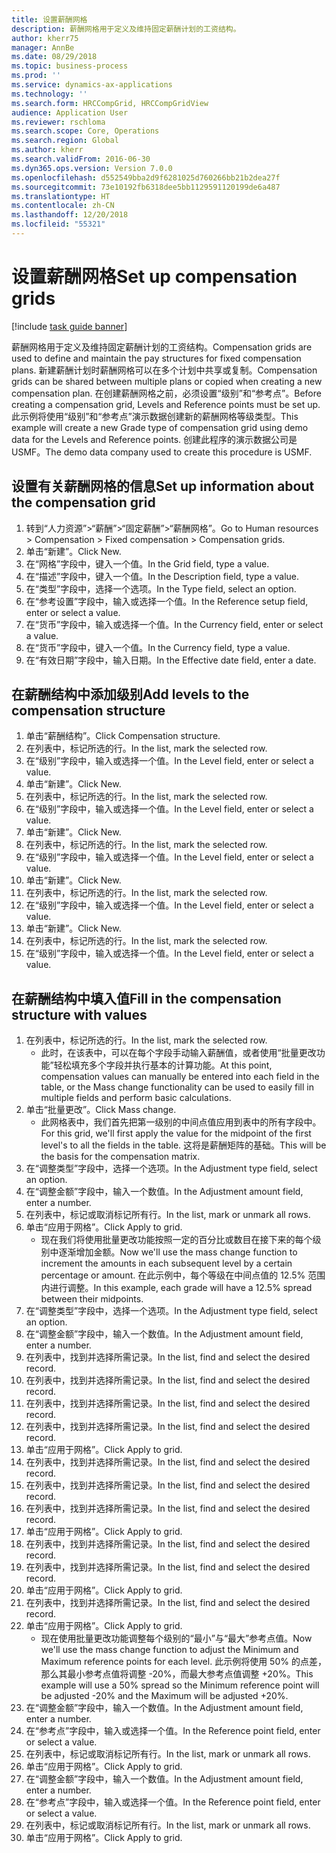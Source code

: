 ```yaml
---
title: 设置薪酬网格
description: 薪酬网格用于定义及维持固定薪酬计划的工资结构。
author: kherr75
manager: AnnBe
ms.date: 08/29/2018
ms.topic: business-process
ms.prod: ''
ms.service: dynamics-ax-applications
ms.technology: ''
ms.search.form: HRCCompGrid, HRCCompGridView
audience: Application User
ms.reviewer: rschloma
ms.search.scope: Core, Operations
ms.search.region: Global
ms.author: kherr
ms.search.validFrom: 2016-06-30
ms.dyn365.ops.version: Version 7.0.0
ms.openlocfilehash: d552549bba2d9f6281025d760266bb21b2dea27f
ms.sourcegitcommit: 73e10192fb6318dee5bb1129591120199de6a487
ms.translationtype: HT
ms.contentlocale: zh-CN
ms.lasthandoff: 12/20/2018
ms.locfileid: "55321"
---
```

# <a name="set-up-compensation-grids"></a><span data-ttu-id="2bcc9-103">设置薪酬网格</span><span class="sxs-lookup"><span data-stu-id="2bcc9-103">Set up compensation grids</span></span>

[!include [task guide banner](../../includes/task-guide-banner.md)]

<span data-ttu-id="2bcc9-104">薪酬网格用于定义及维持固定薪酬计划的工资结构。</span><span class="sxs-lookup"><span data-stu-id="2bcc9-104">Compensation grids are used to define and maintain the pay structures for fixed compensation plans.</span></span> <span data-ttu-id="2bcc9-105">新建薪酬计划时薪酬网格可以在多个计划中共享或复制。</span><span class="sxs-lookup"><span data-stu-id="2bcc9-105">Compensation grids can be shared between multiple plans or copied when creating a new compensation plan.</span></span>  <span data-ttu-id="2bcc9-106">在创建薪酬网格之前，必须设置“级别”和“参考点”。</span><span class="sxs-lookup"><span data-stu-id="2bcc9-106">Before creating a compensation grid, Levels and Reference points must be set up.</span></span> <span data-ttu-id="2bcc9-107">此示例将使用“级别”和“参考点”演示数据创建新的薪酬网格等级类型。</span><span class="sxs-lookup"><span data-stu-id="2bcc9-107">This example will create a new Grade type of compensation grid using demo data for the Levels and Reference points.</span></span> <span data-ttu-id="2bcc9-108">创建此程序的演示数据公司是 USMF。</span><span class="sxs-lookup"><span data-stu-id="2bcc9-108">The demo data company used to create this procedure is USMF.</span></span>


## <a name="set-up-information-about-the-compensation-grid"></a><span data-ttu-id="2bcc9-109">设置有关薪酬网格的信息</span><span class="sxs-lookup"><span data-stu-id="2bcc9-109">Set up information about the compensation grid</span></span>
1. <span data-ttu-id="2bcc9-110">转到“人力资源”>“薪酬”>“固定薪酬”>“薪酬网格”。</span><span class="sxs-lookup"><span data-stu-id="2bcc9-110">Go to Human resources > Compensation > Fixed compensation > Compensation grids.</span></span>
2. <span data-ttu-id="2bcc9-111">单击“新建”。</span><span class="sxs-lookup"><span data-stu-id="2bcc9-111">Click New.</span></span>
3. <span data-ttu-id="2bcc9-112">在“网格”字段中，键入一个值。</span><span class="sxs-lookup"><span data-stu-id="2bcc9-112">In the Grid field, type a value.</span></span>
4. <span data-ttu-id="2bcc9-113">在“描述”字段中，键入一个值。</span><span class="sxs-lookup"><span data-stu-id="2bcc9-113">In the Description field, type a value.</span></span>
5. <span data-ttu-id="2bcc9-114">在“类型”字段中，选择一个选项。</span><span class="sxs-lookup"><span data-stu-id="2bcc9-114">In the Type field, select an option.</span></span>
6. <span data-ttu-id="2bcc9-115">在“参考设置”字段中，输入或选择一个值。</span><span class="sxs-lookup"><span data-stu-id="2bcc9-115">In the Reference setup field, enter or select a value.</span></span>
7. <span data-ttu-id="2bcc9-116">在“货币”字段中，输入或选择一个值。</span><span class="sxs-lookup"><span data-stu-id="2bcc9-116">In the Currency field, enter or select a value.</span></span>
8. <span data-ttu-id="2bcc9-117">在“货币”字段中，键入一个值。</span><span class="sxs-lookup"><span data-stu-id="2bcc9-117">In the Currency field, type a value.</span></span>
9. <span data-ttu-id="2bcc9-118">在“有效日期”字段中，输入日期。</span><span class="sxs-lookup"><span data-stu-id="2bcc9-118">In the Effective date field, enter a date.</span></span>

## <a name="add-levels-to-the-compensation-structure"></a><span data-ttu-id="2bcc9-119">在薪酬结构中添加级别</span><span class="sxs-lookup"><span data-stu-id="2bcc9-119">Add levels to the compensation structure</span></span>
1. <span data-ttu-id="2bcc9-120">单击“薪酬结构”。</span><span class="sxs-lookup"><span data-stu-id="2bcc9-120">Click Compensation structure.</span></span>
2. <span data-ttu-id="2bcc9-121">在列表中，标记所选的行。</span><span class="sxs-lookup"><span data-stu-id="2bcc9-121">In the list, mark the selected row.</span></span>
3. <span data-ttu-id="2bcc9-122">在“级别”字段中，输入或选择一个值。</span><span class="sxs-lookup"><span data-stu-id="2bcc9-122">In the Level field, enter or select a value.</span></span>
4. <span data-ttu-id="2bcc9-123">单击“新建”。</span><span class="sxs-lookup"><span data-stu-id="2bcc9-123">Click New.</span></span>
5. <span data-ttu-id="2bcc9-124">在列表中，标记所选的行。</span><span class="sxs-lookup"><span data-stu-id="2bcc9-124">In the list, mark the selected row.</span></span>
6. <span data-ttu-id="2bcc9-125">在“级别”字段中，输入或选择一个值。</span><span class="sxs-lookup"><span data-stu-id="2bcc9-125">In the Level field, enter or select a value.</span></span>
7. <span data-ttu-id="2bcc9-126">单击“新建”。</span><span class="sxs-lookup"><span data-stu-id="2bcc9-126">Click New.</span></span>
8. <span data-ttu-id="2bcc9-127">在列表中，标记所选的行。</span><span class="sxs-lookup"><span data-stu-id="2bcc9-127">In the list, mark the selected row.</span></span>
9. <span data-ttu-id="2bcc9-128">在“级别”字段中，输入或选择一个值。</span><span class="sxs-lookup"><span data-stu-id="2bcc9-128">In the Level field, enter or select a value.</span></span>
10. <span data-ttu-id="2bcc9-129">单击“新建”。</span><span class="sxs-lookup"><span data-stu-id="2bcc9-129">Click New.</span></span>
11. <span data-ttu-id="2bcc9-130">在列表中，标记所选的行。</span><span class="sxs-lookup"><span data-stu-id="2bcc9-130">In the list, mark the selected row.</span></span>
12. <span data-ttu-id="2bcc9-131">在“级别”字段中，输入或选择一个值。</span><span class="sxs-lookup"><span data-stu-id="2bcc9-131">In the Level field, enter or select a value.</span></span>
13. <span data-ttu-id="2bcc9-132">单击“新建”。</span><span class="sxs-lookup"><span data-stu-id="2bcc9-132">Click New.</span></span>
14. <span data-ttu-id="2bcc9-133">在列表中，标记所选的行。</span><span class="sxs-lookup"><span data-stu-id="2bcc9-133">In the list, mark the selected row.</span></span>
15. <span data-ttu-id="2bcc9-134">在“级别”字段中，输入或选择一个值。</span><span class="sxs-lookup"><span data-stu-id="2bcc9-134">In the Level field, enter or select a value.</span></span>

## <a name="fill-in-the-compensation-structure-with-values"></a><span data-ttu-id="2bcc9-135">在薪酬结构中填入值</span><span class="sxs-lookup"><span data-stu-id="2bcc9-135">Fill in the compensation structure with values</span></span>
1. <span data-ttu-id="2bcc9-136">在列表中，标记所选的行。</span><span class="sxs-lookup"><span data-stu-id="2bcc9-136">In the list, mark the selected row.</span></span>
    * <span data-ttu-id="2bcc9-137">此时，在该表中，可以在每个字段手动输入薪酬值，或者使用“批量更改功能”轻松填充多个字段并执行基本的计算功能。</span><span class="sxs-lookup"><span data-stu-id="2bcc9-137">At this point, compensation values can manually be entered into each field in the table, or the Mass change functionality can be used to easily fill in multiple fields and perform basic calculations.</span></span>  
2. <span data-ttu-id="2bcc9-138">单击“批量更改”。</span><span class="sxs-lookup"><span data-stu-id="2bcc9-138">Click Mass change.</span></span>
    * <span data-ttu-id="2bcc9-139">此网格表中，我们首先把第一级别的中间点值应用到表中的所有字段中。</span><span class="sxs-lookup"><span data-stu-id="2bcc9-139">For this grid, we'll first apply the value for the midpoint of the first level's to all the fields in the table.</span></span> <span data-ttu-id="2bcc9-140">这将是薪酬矩阵的基础。</span><span class="sxs-lookup"><span data-stu-id="2bcc9-140">This will be the basis for the compensation matrix.</span></span>  
3. <span data-ttu-id="2bcc9-141">在“调整类型”字段中，选择一个选项。</span><span class="sxs-lookup"><span data-stu-id="2bcc9-141">In the Adjustment type field, select an option.</span></span>
4. <span data-ttu-id="2bcc9-142">在“调整金额”字段中，输入一个数值。</span><span class="sxs-lookup"><span data-stu-id="2bcc9-142">In the Adjustment amount field, enter a number.</span></span>
5. <span data-ttu-id="2bcc9-143">在列表中，标记或取消标记所有行。</span><span class="sxs-lookup"><span data-stu-id="2bcc9-143">In the list, mark or unmark all rows.</span></span>
6. <span data-ttu-id="2bcc9-144">单击“应用于网格”。</span><span class="sxs-lookup"><span data-stu-id="2bcc9-144">Click Apply to grid.</span></span>
    * <span data-ttu-id="2bcc9-145">现在我们将使用批量更改功能按照一定的百分比或数目在接下来的每个级别中逐渐增加金额。</span><span class="sxs-lookup"><span data-stu-id="2bcc9-145">Now we'll use the mass change function to increment the amounts in each subsequent level by a certain percentage or amount.</span></span> <span data-ttu-id="2bcc9-146">在此示例中，每个等级在中间点值的 12.5% 范围内进行调整。</span><span class="sxs-lookup"><span data-stu-id="2bcc9-146">In this example, each grade will have a 12.5% spread between their midpoints.</span></span>  
7. <span data-ttu-id="2bcc9-147">在“调整类型”字段中，选择一个选项。</span><span class="sxs-lookup"><span data-stu-id="2bcc9-147">In the Adjustment type field, select an option.</span></span>
8. <span data-ttu-id="2bcc9-148">在“调整金额”字段中，输入一个数值。</span><span class="sxs-lookup"><span data-stu-id="2bcc9-148">In the Adjustment amount field, enter a number.</span></span>
9. <span data-ttu-id="2bcc9-149">在列表中，找到并选择所需记录。</span><span class="sxs-lookup"><span data-stu-id="2bcc9-149">In the list, find and select the desired record.</span></span>
10. <span data-ttu-id="2bcc9-150">在列表中，找到并选择所需记录。</span><span class="sxs-lookup"><span data-stu-id="2bcc9-150">In the list, find and select the desired record.</span></span>
11. <span data-ttu-id="2bcc9-151">在列表中，找到并选择所需记录。</span><span class="sxs-lookup"><span data-stu-id="2bcc9-151">In the list, find and select the desired record.</span></span>
12. <span data-ttu-id="2bcc9-152">在列表中，找到并选择所需记录。</span><span class="sxs-lookup"><span data-stu-id="2bcc9-152">In the list, find and select the desired record.</span></span>
13. <span data-ttu-id="2bcc9-153">单击“应用于网格”。</span><span class="sxs-lookup"><span data-stu-id="2bcc9-153">Click Apply to grid.</span></span>
14. <span data-ttu-id="2bcc9-154">在列表中，找到并选择所需记录。</span><span class="sxs-lookup"><span data-stu-id="2bcc9-154">In the list, find and select the desired record.</span></span>
15. <span data-ttu-id="2bcc9-155">在列表中，找到并选择所需记录。</span><span class="sxs-lookup"><span data-stu-id="2bcc9-155">In the list, find and select the desired record.</span></span>
16. <span data-ttu-id="2bcc9-156">在列表中，找到并选择所需记录。</span><span class="sxs-lookup"><span data-stu-id="2bcc9-156">In the list, find and select the desired record.</span></span>
17. <span data-ttu-id="2bcc9-157">单击“应用于网格”。</span><span class="sxs-lookup"><span data-stu-id="2bcc9-157">Click Apply to grid.</span></span>
18. <span data-ttu-id="2bcc9-158">在列表中，找到并选择所需记录。</span><span class="sxs-lookup"><span data-stu-id="2bcc9-158">In the list, find and select the desired record.</span></span>
19. <span data-ttu-id="2bcc9-159">在列表中，找到并选择所需记录。</span><span class="sxs-lookup"><span data-stu-id="2bcc9-159">In the list, find and select the desired record.</span></span>
20. <span data-ttu-id="2bcc9-160">单击“应用于网格”。</span><span class="sxs-lookup"><span data-stu-id="2bcc9-160">Click Apply to grid.</span></span>
21. <span data-ttu-id="2bcc9-161">在列表中，找到并选择所需记录。</span><span class="sxs-lookup"><span data-stu-id="2bcc9-161">In the list, find and select the desired record.</span></span>
22. <span data-ttu-id="2bcc9-162">单击“应用于网格”。</span><span class="sxs-lookup"><span data-stu-id="2bcc9-162">Click Apply to grid.</span></span>
    * <span data-ttu-id="2bcc9-163">现在使用批量更改功能调整每个级别的“最小”与“最大”参考点值。</span><span class="sxs-lookup"><span data-stu-id="2bcc9-163">Now we'll use the mass change function to adjust the Minimum and Maximum reference points for each level.</span></span> <span data-ttu-id="2bcc9-164">此示例将使用 50% 的点差，那么其最小参考点值将调整 -20%，而最大参考点值调整 +20%。</span><span class="sxs-lookup"><span data-stu-id="2bcc9-164">This example will use a 50% spread so the Minimum reference point will be adjusted -20% and the Maximum will be adjusted +20%.</span></span>  
23. <span data-ttu-id="2bcc9-165">在“调整金额”字段中，输入一个数值。</span><span class="sxs-lookup"><span data-stu-id="2bcc9-165">In the Adjustment amount field, enter a number.</span></span>
24. <span data-ttu-id="2bcc9-166">在“参考点”字段中，输入或选择一个值。</span><span class="sxs-lookup"><span data-stu-id="2bcc9-166">In the Reference point field, enter or select a value.</span></span>
25. <span data-ttu-id="2bcc9-167">在列表中，标记或取消标记所有行。</span><span class="sxs-lookup"><span data-stu-id="2bcc9-167">In the list, mark or unmark all rows.</span></span>
26. <span data-ttu-id="2bcc9-168">单击“应用于网格”。</span><span class="sxs-lookup"><span data-stu-id="2bcc9-168">Click Apply to grid.</span></span>
27. <span data-ttu-id="2bcc9-169">在“调整金额”字段中，输入一个数值。</span><span class="sxs-lookup"><span data-stu-id="2bcc9-169">In the Adjustment amount field, enter a number.</span></span>
28. <span data-ttu-id="2bcc9-170">在“参考点”字段中，输入或选择一个值。</span><span class="sxs-lookup"><span data-stu-id="2bcc9-170">In the Reference point field, enter or select a value.</span></span>
29. <span data-ttu-id="2bcc9-171">在列表中，标记或取消标记所有行。</span><span class="sxs-lookup"><span data-stu-id="2bcc9-171">In the list, mark or unmark all rows.</span></span>
30. <span data-ttu-id="2bcc9-172">单击“应用于网格”。</span><span class="sxs-lookup"><span data-stu-id="2bcc9-172">Click Apply to grid.</span></span>

